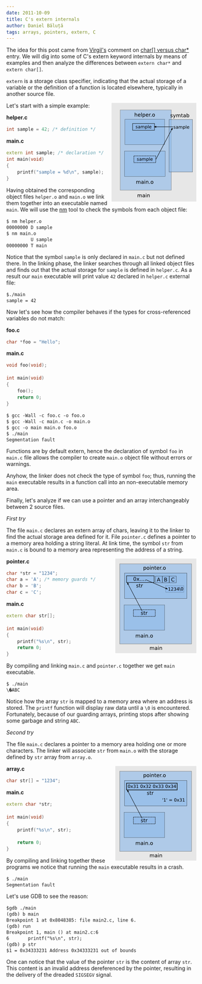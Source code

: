 ```yaml
---
date: 2011-10-09
title: C's extern internals
author: Daniel Băluță
tags: arrays, pointers, extern, C
---
```


The idea for this post came from [Virgil's][v-comment] comment on
[char[] versus char*][old-art] entry. We will dig into some of
C's extern keyword internals by means of examples and then
analyze the differences between `extern char*` and `extern char[]`.

<!--more-->

`extern` is a storage class specifier, indicating that the actual
storage of a variable or the definition of a function is located
elsewhere, typically in another source file.

<img style="float:right" src='/images/c-extern-simple-usage.png'
alt="C extern simple usage" width="227" height="263"/>


Let's start with a simple example:

**helper.c**

~~~ cpp
int sample = 42; /* definition */
~~~

**main.c**

~~~ cpp
extern int sample; /* declaration */
int main(void)
{
	printf("sample = %d\n", sample);
}
~~~

Having obtained the corresponding object files `helper.o` and `main.o` we link
them together into an executable named `main`. We will use the [nm][man-nm]
tool to check the symbols from each object file:

    $ nm helper.o
    00000000 D sample
    $ nm main.o
             U sample
    00000000 T main

Notice that the symbol `sample` is only declared in `main.c` but not defined
there. In the linking phase, the linker searches through all linked object
files and finds out that the actual storage for `sample` is defined in
`helper.c`. As a result our `main` executable will print value `42` declared
in `helper.c` external file:

    $./main
    sample = 42

Now let's see how the compiler behaves if the types for cross-referenced
variables do not match:

**foo.c**

~~~ cpp
char *foo = "Hello";
~~~

**main.c**

~~~ cpp
void foo(void);

int main(void)
{
	foo();
	return 0;
}
~~~

    $ gcc -Wall -c foo.c -o foo.o
    $ gcc -Wall -c main.c -o main.o
    $ gcc -o main main.o foo.o
    $ ./main
    Segmentation fault

Functions are by default extern, hence the declaration of symbol `foo` in
`main.c` file allows the compiler to create `main.o` object file without
errors or warnings.

Anyhow, the linker does not check the type of symbol `foo`; thus, running the
`main` executable results in a function call into an non-executable memory
area.

Finally, let's analyze if we can use a pointer and an array interchangeably
between 2 source files.

*First try*

The file `main.c` declares an extern array of chars, leaving it to
the linker to find the actual storage area defined for it. File `pointer.c`
defines a pointer to a memory area holding a string literal. At link time, the
symbol `str` from `main.c` is bound to a memory area representing the address
of a string.

<img style="float:right" src='/images/c-extern-char.png'
alt="C extern simple usage" width="217" height="252"/>

**pointer.c**

~~~ cpp
char *str = "1234";
char a = 'A'; /* memory guards */
char b = 'B';
char c = 'C';
~~~

**main.c** 

~~~ cpp
extern char str[];

int main(void)
{
	printf("%s\n", str);
	return 0;
}
~~~

By compiling and linking `main.c` and `pointer.c` together we get `main`
executable.

    $ ./main
    \�ABC

Notice how the array `str` is mapped to a memory area where an address is
stored. The `printf` function will display raw data until a `\0` is
encountered. Fortunately, because of our guarding arrays, printing stops after
showing some garbage and string `ABC`.

*Second try*

The file `main.c` declares a pointer to a memory area holding one
or more characters. The linker will associate `str` from `main.o` with the
storage defined by `str` array from `array.o`.

<img style="float:right" src='/images/c-extern-pointer.png'
alt="C extern simple usage" width="217" height="252"/>

**array.c**

~~~ cpp
char str[] = "1234";
~~~

**main.c** 

~~~ cpp
extern char *str;

int main(void)
{
	printf("%s\n", str);

	return 0;
}
~~~

By compiling and linking together these programs we notice that running the
`main` executable results in a crash.

    $ ./main
    Segmentation fault

Let's use GDB to see the reason:

    $gdb ./main
    (gdb) b main
    Breakpoint 1 at 0x8048385: file main2.c, line 6.
    (gdb) run
    Breakpoint 1, main () at main2.c:6
    6		printf("%s\n", str);
    (gdb) p str
    $1 = 0x34333231 Address 0x34333231 out of bounds

One can notice that the value of the pointer `str` is the content of array
`str`. This content is an invalid address dereferenced by the pointer,
resulting in the delivery of the dreaded `SIGSEGV` signal.

[v-comment]: http://techblog.rosedu.org/arrays-vs-pointers.html#IDComment189927033
[old-art]: http://techblog.rosedu.org/arrays-vs-pointers.html
[man-nm]: http://linux.die.net/man/1/nm
